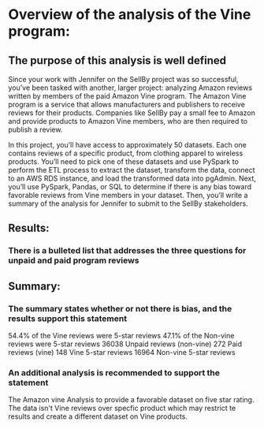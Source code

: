 # Overview of the analysis of the Vine program:

## The purpose of this analysis is well defined 

 Since your work with Jennifer on the SellBy project was so successful, you’ve been tasked with another, larger project: analyzing Amazon reviews written by members of the paid Amazon Vine program. The Amazon Vine program is a service that allows manufacturers and publishers to receive reviews for their products. Companies like SellBy pay a small fee to Amazon and provide products to Amazon Vine members, who are then required to publish a review.

In this project, you’ll have access to approximately 50 datasets. Each one contains reviews of a specific product, from clothing apparel to wireless products. You’ll need to pick one of these datasets and use PySpark to perform the ETL process to extract the dataset, transform the data, connect to an AWS RDS instance, and load the transformed data into pgAdmin. Next, you’ll use PySpark, Pandas, or SQL to determine if there is any bias toward favorable reviews from Vine members in your dataset. Then, you’ll write a summary of the analysis for Jennifer to submit to the SellBy stakeholders.



## Results:

### There is a bulleted list that addresses the three questions for unpaid and paid program reviews


## Summary:

### The summary states whether or not there is bias, and the results support this statement


54.4% of the Vine reviews were 5-star reviews
47.1% of the Non-vine reviews were 5-star reviews
36038 Unpaid reviews (non-vine)
272 Paid reviews (vine)
148 Vine 5-star reviews
16964 Non-vine 5-star reviews

### An additional analysis is recommended to support the statement 

The Amazon vine Analysis to provide a favorable dataset on five star rating.
The data isn't Vine reviews over specfic product which may restrict te results and create a different dataset on Vine products.
